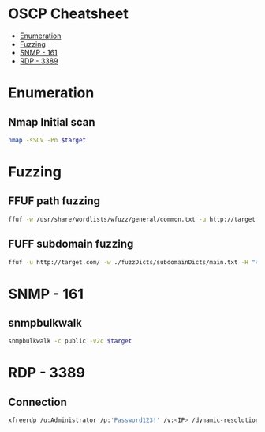 # OSCP Cheatsheet

* [Enumeration](#Enumeration)
* [Fuzzing](#Fuzzing)
* [SNMP - 161](#snmp---161)
* [RDP - 3389](#rdp---3389)

# Enumeration

## Nmap Initial scan

~~~ bash
nmap -sSCV -Pn $target
~~~


# Fuzzing

## FFUF path fuzzing

~~~ bash
ffuf -w /usr/share/wordlists/wfuzz/general/common.txt -u http://target.com/FUZZ -mc 200
~~~

## FUFF subdomain fuzzing

~~~ bash
ffuf -u http://target.com/ -w ./fuzzDicts/subdomainDicts/main.txt -H "Host:FUZZ.target.com" -mc 200
~~~

# SNMP - 161

## snmpbulkwalk

~~~ bash
snmpbulkwalk -c public -v2c $target
~~~


# RDP - 3389

## Connection

~~~ bash
xfreerdp /u:Administrator /p:'Password123!' /v:<IP> /dynamic-resolution
~~~

